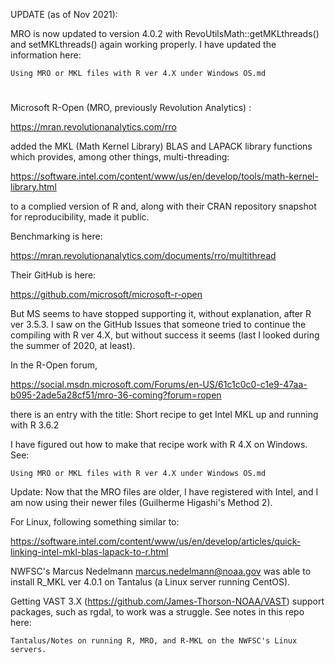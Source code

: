 
UPDATE (as of Nov 2021):  

MRO is now updated to version 4.0.2 with RevoUtilsMath::getMKLthreads() and setMKLthreads() again working properly.  I have updated the information here:  

    Using MRO or MKL files with R ver 4.X under Windows OS.md
# 
Microsoft R-Open (MRO, previously Revolution Analytics) :

   https://mran.revolutionanalytics.com/rro

added the  MKL (Math Kernel Library)  BLAS and LAPACK library functions which provides, among other things, multi-threading:

https://software.intel.com/content/www/us/en/develop/tools/math-kernel-library.html

to a complied version of R and, along with their CRAN repository snapshot for reproducibility, made it public. 

Benchmarking is here:

https://mran.revolutionanalytics.com/documents/rro/multithread

Their GitHub is here:

https://github.com/microsoft/microsoft-r-open

But MS seems to have stopped supporting it, without explanation, after R ver 3.5.3. I saw on the GitHub Issues that someone tried to continue the compiling with R ver 4.X, but without success it seems (last I looked during the summer of 2020, at least).


In the R-Open forum,

https://social.msdn.microsoft.com/Forums/en-US/61c1c0c0-c1e9-47aa-b095-2ade5a28cf51/mro-36-coming?forum=ropen

there is an entry with the title:  Short recipe to get Intel MKL up and running with R 3.6.2

I have figured out how to make that recipe work with R 4.X on Windows. See:

    Using MRO or MKL files with R ver 4.X under Windows OS.md

Update: Now that the MRO files are older, I have registered with Intel, and I am now using their newer files (Guilherme Higashi's Method 2).

For Linux, following something similar to:

https://software.intel.com/content/www/us/en/develop/articles/quick-linking-intel-mkl-blas-lapack-to-r.html

NWFSC's Marcus Nedelmann <marcus.nedelmann@noaa.gov> was able to install R_MKL ver 4.0.1 on Tantalus (a Linux server running CentOS).

Getting VAST 3.X (https://github.com/James-Thorson-NOAA/VAST) support packages, such as rgdal, to work was a struggle. See notes in this repo here:

    Tantalus/Notes on running R, MRO, and R-MKL on the NWFSC's Linux servers.

